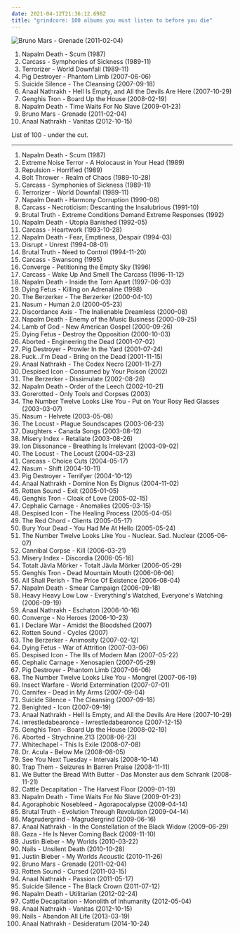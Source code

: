 ```yaml
---
date: 2021-04-12T21:36:12.698Z
title: "grindcore: 100 albums you must listen to before you die"
---
```

![Bruno Mars - Grenade (2011-02-04)](http://coverartarchive.org/release/df588639-9e83-4e2f-a2df-548072dc3de0/2010877240-500.jpg "Bruno Mars - Grenade (2011-02-04)")
<ol class="albums">
<li data-cover="https://img.discogs.com/B8EzwmQNZBVv6j87u9V4dMXwz9I=/fit-in/423x600/filters:strip_icc():format(jpeg):mode_rgb():quality(90)/discogs-images/R-4378163-1363288772-9102.jpeg.jpg" data-tags="grindcore" role="button">Napalm Death - Scum (1987)</li>
<li data-cover="http://coverartarchive.org/release/19142eb1-c7b9-390b-ac19-14a3fefc8aa4/23477447943-500.jpg" data-tags="death metal, goregrind, grindcore" role="button">Carcass - Symphonies of Sickness (1989-11)</li>
<li data-cover="https://img.discogs.com/QADretS1ok2WzImH1jlmNMuZmuA=/fit-in/600x601/filters:strip_icc():format(jpeg):mode_rgb():quality(90)/discogs-images/R-466460-1535535823-8770.jpeg.jpg" data-tags="grindcore" role="button">Terrorizer - World Downfall (1989-11)</li>
<li data-cover="http://coverartarchive.org/release/2c00a664-cbbc-4488-878c-8d89cab06b26/3646181031-500.jpg" data-tags="grindcore" role="button">Pig Destroyer - Phantom Limb (2007-06-06)</li>
<li data-cover="https://via.placeholder.com/450" data-tags="deathcore" role="button">Suicide Silence - The Cleansing (2007-09-18)</li>
<li data-cover="http://coverartarchive.org/release/cc1d260b-f3be-3a62-9890-9b90bea13fd0/12012291508-500.jpg" data-tags="grindcore, black metal" role="button">Anaal Nathrakh - Hell Is Empty, and All the Devils Are Here (2007-10-29)</li>
<li data-cover="http://coverartarchive.org/release/d08330be-7e1b-4cc1-b9b9-a1662c0ad62f/14476655259-500.jpg" data-tags="experimental, grindcore, cybergrind" role="button">Genghis Tron - Board Up the House (2008-02-19)</li>
<li data-cover="http://coverartarchive.org/release/e5087f32-7218-3f54-a3c5-126704974c9a/9773347814-500.jpg" data-tags="grindcore" role="button">Napalm Death - Time Waits For No Slave (2009-01-23)</li>
<li data-cover="http://coverartarchive.org/release/df588639-9e83-4e2f-a2df-548072dc3de0/2010877240-500.jpg" data-tags="grindcore, mars, bruno" role="button">Bruno Mars - Grenade (2011-02-04)</li>
<li data-cover="http://coverartarchive.org/release/de61d838-256e-4002-9daf-05252458a319/2311435310-500.jpg" data-tags="black metal, grindcore" role="button">Anaal Nathrakh - Vanitas (2012-10-15)</li>
</ol>
List of 100 - under the cut.
<!-- more -->

_________________

<ol class="albums">
<li data-cover="https://img.discogs.com/B8EzwmQNZBVv6j87u9V4dMXwz9I=/fit-in/423x600/filters:strip_icc():format(jpeg):mode_rgb():quality(90)/discogs-images/R-4378163-1363288772-9102.jpeg.jpg" data-tags="grindcore" role="button">
Napalm Death - Scum (1987)
</li>
<li data-cover="https://img.discogs.com/0JtmYDeVcE5Mgv1RDqlPcV6Ldtg=/fit-in/322x321/filters:strip_icc():format(jpeg):mode_rgb():quality(90)/discogs-images/R-505194-1124822793.jpg.jpg" data-tags="grindcore" role="button">
Extreme Noise Terror - A Holocaust in Your Head (1989)
</li>
<li data-cover="https://img.discogs.com/IRDXfVdxYglRlRj16OeeJnli9Io=/fit-in/600x450/filters:strip_icc():format(jpeg):mode_rgb():quality(90)/discogs-images/R-790305-1396394102-9674.jpeg.jpg" data-tags="grindcore" role="button">
Repulsion - Horrified (1989)
</li>
<li data-cover="https://img.discogs.com/tijq99rt01gqgOBrKApnkK3mVNM=/fit-in/600x600/filters:strip_icc():format(jpeg):mode_rgb():quality(90)/discogs-images/R-4826877-1376731964-5614.jpeg.jpg" data-tags="death metal" role="button">
Bolt Thrower - Realm of Chaos (1989-10-28)
</li>
<li data-cover="http://coverartarchive.org/release/19142eb1-c7b9-390b-ac19-14a3fefc8aa4/23477447943-500.jpg" data-tags="death metal, goregrind, grindcore" role="button">
Carcass - Symphonies of Sickness (1989-11)
</li>
<li data-cover="https://img.discogs.com/QADretS1ok2WzImH1jlmNMuZmuA=/fit-in/600x601/filters:strip_icc():format(jpeg):mode_rgb():quality(90)/discogs-images/R-466460-1535535823-8770.jpeg.jpg" data-tags="grindcore" role="button">
Terrorizer - World Downfall (1989-11)
</li>
<li data-cover="http://coverartarchive.org/release/3e5635ee-e984-454c-82e9-f20e1a0ee362/9658402466-500.jpg" data-tags="death metal" role="button">
Napalm Death - Harmony Corruption (1990-08)
</li>
<li data-cover="http://coverartarchive.org/release/33145562-42b2-37cb-816a-ee4b85e68f09/10372497864-500.jpg" data-tags="death metal" role="button">
Carcass - Necroticism: Descanting the Insalubrious (1991-10)
</li>
<li data-cover="https://img.discogs.com/-MkZLQlyLzlpaja7hwfWeHyXjpI=/fit-in/600x518/filters:strip_icc():format(jpeg):mode_rgb():quality(90)/discogs-images/R-1885475-1439659228-7635.jpeg.jpg" data-tags="grindcore" role="button">
Brutal Truth - Extreme Conditions Demand Extreme Responses (1992)
</li>
<li data-cover="http://coverartarchive.org/release/8502e03b-b1fb-4d0c-a2cc-837b7f7d8142/22380705581-500.jpg" data-tags="grindcore, death metal" role="button">
Napalm Death - Utopia Banished (1992-05)
</li>
<li data-cover="https://img.discogs.com/eWqQHqwngo2bQusLx4A1u3G4G5E=/fit-in/597x600/filters:strip_icc():format(jpeg):mode_rgb():quality(90)/discogs-images/R-4517083-1367128729-6423.jpeg.jpg" data-tags="melodic death metal, death metal" role="button">
Carcass - Heartwork (1993-10-28)
</li>
<li data-cover="http://coverartarchive.org/release/3e72a24d-d1f8-4403-9b69-be7ffb19ed74/9746017214-500.jpg" data-tags="death metal, grindcore" role="button">
Napalm Death - Fear, Emptiness, Despair (1994-03)
</li>
<li data-cover="https://img.discogs.com/33cfa5AlyUJ1ogTHRfcRlKyr9ek=/fit-in/600x600/filters:strip_icc():format(jpeg):mode_rgb():quality(90)/discogs-images/R-495834-1378142606-2249.jpeg.jpg" data-tags="grindcore, punk" role="button">
Disrupt - Unrest (1994-08-01)
</li>
<li data-cover="https://img.discogs.com/PpOikfgDzK9fN0Yy85Xs2p5_xJ8=/fit-in/600x600/filters:strip_icc():format(jpeg):mode_rgb():quality(90)/discogs-images/R-385686-1224124156.jpeg.jpg" data-tags="grindcore" role="button">
Brutal Truth - Need to Control (1994-11-20)
</li>
<li data-cover="https://img.discogs.com/HTTMajLwzygWehZYQE3BA21K0pw=/fit-in/600x600/filters:strip_icc():format(jpeg):mode_rgb():quality(90)/discogs-images/R-519276-1378223386-6100.jpeg.jpg" data-tags="death metal, melodic death metal, death n roll" role="button">
Carcass - Swansong (1995)
</li>
<li data-cover="http://coverartarchive.org/release/3940d3ef-36ee-4485-8b14-70a65f3906b9/26281067448-500.jpg" data-tags="metalcore, hardcore, mathcore" role="button">
Converge - Petitioning the Empty Sky (1996)
</li>
<li data-cover="http://coverartarchive.org/release/0821d028-8ea3-4d04-a814-ea64a8eb342c/10372911420-500.jpg" data-tags="death metal" role="button">
Carcass - Wake Up And Smell The Carcass (1996-11-12)
</li>
<li data-cover="http://coverartarchive.org/release/94d456f5-6a7a-4556-b6ba-dd690f31b268/22376963285-500.jpg" data-tags="death metal" role="button">
Napalm Death - Inside the Torn Apart (1997-06-03)
</li>
<li data-cover="https://img.discogs.com/wkTSKHPUoBzHP15DFFcSvevSoyk=/fit-in/600x610/filters:strip_icc():format(jpeg):mode_rgb():quality(90)/discogs-images/R-771583-1322919182.jpeg.jpg" data-tags="death metal" role="button">
Dying Fetus - Killing on Adrenaline (1998)
</li>
<li data-cover="https://img.discogs.com/thqyxtfNcl4libEDpz-h3LLRLeg=/fit-in/600x589/filters:strip_icc():format(jpeg):mode_rgb():quality(90)/discogs-images/R-167889-1446465002-9865.jpeg.jpg" data-tags="industrial death metal, cybergrind, death metal, brutal death metal" role="button">
The Berzerker - The Berzerker (2000-04-10)
</li>
<li data-cover="http://coverartarchive.org/release/71a253ea-b0fa-4f37-880a-90bd4352be29/20765819198-500.jpg" data-tags="grindcore" role="button">
Nasum - Human 2.0 (2000-05-23)
</li>
<li data-cover="http://coverartarchive.org/release/51ad52d8-d50a-496c-994d-779c0228b5cf/20156446408-500.jpg" data-tags="grindcore" role="button">
Discordance Axis - The Inalienable Dreamless (2000-08)
</li>
<li data-cover="http://coverartarchive.org/release/14e115b2-bac3-48ae-847f-724f3f29f5b6/9748371348-500.jpg" data-tags="grindcore" role="button">
Napalm Death - Enemy of the Music Business (2000-09-25)
</li>
<li data-cover="https://img.discogs.com/ifK2y03xryQXPAL1mReJTSRWLIc=/fit-in/598x595/filters:strip_icc():format(jpeg):mode_rgb():quality(90)/discogs-images/R-979655-1365335418-2725.jpeg.jpg" data-tags="groove metal" role="button">
Lamb of God - New American Gospel (2000-09-26)
</li>
<li data-cover="http://coverartarchive.org/release/8b4c9a14-0190-483c-9f94-0aec0694954e/9670537330-500.jpg" data-tags="death metal" role="button">
Dying Fetus - Destroy the Opposition (2000-10-03)
</li>
<li data-cover="http://coverartarchive.org/release/654725b5-ca1c-31d1-83d9-137e0a14ae63/5848025353-500.jpg" data-tags="death metal" role="button">
Aborted - Engineering the Dead (2001-07-02)
</li>
<li data-cover="http://coverartarchive.org/release/05e30210-5a4c-42ce-9069-27486f2d52f1/15741585529-500.jpg" data-tags="grindcore" role="button">
Pig Destroyer - Prowler In the Yard (2001-07-24)
</li>
<li data-cover="https://via.placeholder.com/450" data-tags="grindcore" role="button">
Fuck...I'm Dead - Bring on the Dead (2001-11-15)
</li>
<li data-cover="http://coverartarchive.org/release/e91f2f0b-984d-4494-98bc-f70cecb494d9/2650947088-500.jpg" data-tags="black metal" role="button">
Anaal Nathrakh - The Codex Necro (2001-11-27)
</li>
<li data-cover="https://via.placeholder.com/450" data-tags="deathcore" role="button">
Despised Icon - Consumed by Your Poison (2002)
</li>
<li data-cover="https://img.discogs.com/yoReaCutFacqZjwWVBa3UFbT2Tc=/fit-in/600x594/filters:strip_icc():format(jpeg):mode_rgb():quality(90)/discogs-images/R-266328-1298532291.jpeg.jpg" data-tags="grindcore, death metal, industrial death metal" role="button">
The Berzerker - Dissimulate (2002-08-26)
</li>
<li data-cover="http://coverartarchive.org/release/7b720761-432d-3cf2-b219-a442301f8b67/11924996272-500.jpg" data-tags="grindcore" role="button">
Napalm Death - Order of the Leech (2002-10-21)
</li>
<li data-cover="http://coverartarchive.org/release/dbca3bfb-28dc-434d-bde6-39b13b9ebf14/2060637613-500.jpg" data-tags="grindcore, death metal, brutal death metal" role="button">
Gorerotted - Only Tools and Corpses (2003)
</li>
<li data-cover="http://coverartarchive.org/release/d0f827bc-770d-41b7-9d77-85816f12ce37/27079443336-500.jpg" data-tags="mathcore" role="button">
The Number Twelve Looks Like You - Put on Your Rosy Red Glasses (2003-03-07)
</li>
<li data-cover="http://coverartarchive.org/release/d82bc73c-2b4c-42f1-9663-c185c096b8a6/20765815382-500.jpg" data-tags="grindcore" role="button">
Nasum - Helvete (2003-05-08)
</li>
<li data-cover="http://coverartarchive.org/release/8bd4799f-cb4b-4942-a337-4e7e05734189/4517163075-500.jpg" data-tags="grindcore, mathcore, noisecore" role="button">
The Locust - Plague Soundscapes (2003-06-23)
</li>
<li data-cover="http://coverartarchive.org/release/8e2047a7-2459-4b44-b7f0-e10a8c88a2f7/24234613745-500.jpg" data-tags="mathcore, experimental" role="button">
Daughters - Canada Songs (2003-08-12)
</li>
<li data-cover="http://coverartarchive.org/release/5944fa5c-aaaf-444b-8850-2b26c214b47a/24127484514-500.jpg" data-tags="death metal" role="button">
Misery Index - Retaliate (2003-08-26)
</li>
<li data-cover="http://coverartarchive.org/release/964d92e8-f368-4942-935a-897f71a8eac7/16254480661-500.jpg" data-tags="mathcore" role="button">
Ion Dissonance - Breathing Is Irrelevant (2003-09-02)
</li>
<li data-cover="https://img.discogs.com/bDtxivTKzlOS3h9pZu2zdbc05vE=/fit-in/600x525/filters:strip_icc():format(jpeg):mode_rgb():quality(90)/discogs-images/R-426263-1616216623-1757.jpeg.jpg" data-tags="grindcore" role="button">
The Locust - The Locust (2004-03-23)
</li>
<li data-cover="http://coverartarchive.org/release/a54710e4-d167-3b12-8b68-36daf0218995/10372971637-500.jpg" data-tags="death metal" role="button">
Carcass - Choice Cuts (2004-05-17)
</li>
<li data-cover="http://coverartarchive.org/release/30ac2c6b-96a7-3a2b-a65c-2786d48457c5/11417251693-500.jpg" data-tags="grindcore" role="button">
Nasum - Shift (2004-10-11)
</li>
<li data-cover="https://img.discogs.com/Rg8meEWJYPIUqcKlp0_X8rci08w=/fit-in/600x600/filters:strip_icc():format(jpeg):mode_rgb():quality(90)/discogs-images/R-838100-1330031151.jpeg.jpg" data-tags="grindcore" role="button">
Pig Destroyer - Terrifyer (2004-10-12)
</li>
<li data-cover="http://coverartarchive.org/release/bc02fd0e-5ba2-4af4-8942-0284080e940b/2650936291-500.jpg" data-tags="black metal" role="button">
Anaal Nathrakh - Domine Non Es Dignus (2004-11-02)
</li>
<li data-cover="https://img.discogs.com/xE2fnJXk9PQdk24wiJ0RrkCn8dw=/fit-in/581x595/filters:strip_icc():format(jpeg):mode_rgb():quality(90)/discogs-images/R-682606-1147293034.jpeg.jpg" data-tags="grindcore" role="button">
Rotten Sound - Exit (2005-01-05)
</li>
<li data-cover="http://coverartarchive.org/release/f5a2c66c-75c3-4a7b-aa05-3a36f231cfc4/13661520753-500.jpg" data-tags="grindcore, experimental" role="button">
Genghis Tron - Cloak of Love (2005-02-15)
</li>
<li data-cover="http://coverartarchive.org/release/a76595f6-9323-4794-8866-e7bc21cc08e1/20068097859-500.jpg" data-tags="grindcore, death metal, technical death metal" role="button">
Cephalic Carnage - Anomalies (2005-03-15)
</li>
<li data-cover="http://coverartarchive.org/release/aa7d3cfd-ca4e-4b1d-9b88-fecb7008a1a5/19202563230-500.jpg" data-tags="deathcore" role="button">
Despised Icon - The Healing Process (2005-04-05)
</li>
<li data-cover="https://img.discogs.com/J3CqTy7ecwNkqebC8j2zFqOfPNc=/fit-in/600x592/filters:strip_icc():format(jpeg):mode_rgb():quality(90)/discogs-images/R-1031863-1521502816-6650.jpeg.jpg" data-tags="deathcore" role="button">
The Red Chord - Clients (2005-05-17)
</li>
<li data-cover="https://img.discogs.com/tz468xkwrGcwh925RNMyIHsUHEE=/fit-in/500x499/filters:strip_icc():format(jpeg):mode_rgb():quality(90)/discogs-images/R-2132191-1265765217.jpeg.jpg" data-tags="beatdown hardcore, moshcore" role="button">
Bury Your Dead - You Had Me At Hello (2005-05-24)
</li>
<li data-cover="http://coverartarchive.org/release/02942ebd-41d0-4868-a6aa-20f70ffee92b/7928073801-500.jpg" data-tags="metalcore, metal, mathcore" role="button">
The Number Twelve Looks Like You - Nuclear. Sad. Nuclear (2005-06-07)
</li>
<li data-cover="http://coverartarchive.org/release/c16b53d9-5ada-4f9c-a717-3a51e59cb20b/15662034852-500.jpg" data-tags="death metal" role="button">
Cannibal Corpse - Kill (2006-03-21)
</li>
<li data-cover="https://img.discogs.com/8ErnF-yDamX6QWRx4CpESI3egVY=/fit-in/400x400/filters:strip_icc():format(jpeg):mode_rgb():quality(90)/discogs-images/R-4311636-1361419900-3546.jpeg.jpg" data-tags="death metal" role="button">
Misery Index - Discordia (2006-05-16)
</li>
<li data-cover="https://img.discogs.com/YQ5PaAfjlgvWGSgiM8jEXGr_si4=/fit-in/565x489/filters:strip_icc():format(jpeg):mode_rgb():quality(90)/discogs-images/R-1026086-1228178624.jpeg.jpg" data-tags="grindcore, crust" role="button">
Totalt Jävla Mörker - Totalt Jävla Mörker (2006-05-29)
</li>
<li data-cover="http://coverartarchive.org/release/20677a59-a212-4481-a8ce-f88ba065fa70/20369030050-500.jpg" data-tags="grindcore" role="button">
Genghis Tron - Dead Mountain Mouth (2006-06-06)
</li>
<li data-cover="http://coverartarchive.org/release/ba9ebf38-6ab5-4e45-84b6-ce399b511a5d/27629724874-500.jpg" data-tags="deathcore" role="button">
All Shall Perish - The Price Of Existence (2006-08-04)
</li>
<li data-cover="http://coverartarchive.org/release/6478e1d2-089a-4b30-984d-4cb2d527d720/9748513952-500.jpg" data-tags="grindcore, death metal" role="button">
Napalm Death - Smear Campaign (2006-09-18)
</li>
<li data-cover="http://coverartarchive.org/release/9d13e3dd-67b2-444b-9f54-f420f0801888/26506766143-500.jpg" data-tags="grindcore, experimental" role="button">
Heavy Heavy Low Low - Everything's Watched, Everyone's Watching (2006-09-19)
</li>
<li data-cover="http://coverartarchive.org/release/60775bb2-91e1-35bc-8ecf-88c82628700c/2650917419-500.jpg" data-tags="black metal" role="button">
Anaal Nathrakh - Eschaton (2006-10-16)
</li>
<li data-cover="http://coverartarchive.org/release/04db6701-f59b-36bc-b729-0c125f1dc263/2471715861-500.jpg" data-tags="metalcore, mathcore, hardcore" role="button">
Converge - No Heroes (2006-10-23)
</li>
<li data-cover="https://via.placeholder.com/450" data-tags="deathcore" role="button">
I Declare War - Amidst the Bloodshed (2007)
</li>
<li data-cover="http://coverartarchive.org/release/d95737c0-1d42-483e-858f-d2ebb406ab26/4831632618-500.jpg" data-tags="grindcore" role="button">
Rotten Sound - Cycles (2007)
</li>
<li data-cover="https://img.discogs.com/euKJ-WSniGqg392u95cpBHMMFxE=/fit-in/600x590/filters:strip_icc():format(jpeg):mode_rgb():quality(90)/discogs-images/R-893033-1298527580.jpeg.jpg" data-tags="grindcore, death metal, industrial death metal, industrial metal" role="button">
The Berzerker - Animosity (2007-02-12)
</li>
<li data-cover="https://img.discogs.com/XdqLJmvm2bPOEIAp6G5hA8ECRbU=/fit-in/483x490/filters:strip_icc():format(jpeg):mode_rgb():quality(90)/discogs-images/R-922770-1388153901-4381.jpeg.jpg" data-tags="death metal" role="button">
Dying Fetus - War of Attrition (2007-03-06)
</li>
<li data-cover="https://via.placeholder.com/450" data-tags="deathcore" role="button">
Despised Icon - The Ills of Modern Man (2007-05-22)
</li>
<li data-cover="http://coverartarchive.org/release/35985e83-a02d-46e4-a71d-808d4d7ea3e6/27198261885-500.jpg" data-tags="death metal, grindcore" role="button">
Cephalic Carnage - Xenosapien (2007-05-29)
</li>
<li data-cover="http://coverartarchive.org/release/2c00a664-cbbc-4488-878c-8d89cab06b26/3646181031-500.jpg" data-tags="grindcore" role="button">
Pig Destroyer - Phantom Limb (2007-06-06)
</li>
<li data-cover="http://coverartarchive.org/release/3c89d6d8-74f6-375f-a06e-a271012d3ccd/27078108254-500.jpg" data-tags="mathcore" role="button">
The Number Twelve Looks Like You - Mongrel (2007-06-19)
</li>
<li data-cover="http://coverartarchive.org/release/e94ce680-f4c2-425d-831f-8a4341254a4b/11941938583-500.jpg" data-tags="grindcore" role="button">
Insect Warfare - World Extermination (2007-07-01)
</li>
<li data-cover="https://via.placeholder.com/450" data-tags="deathcore" role="button">
Carnifex - Dead in My Arms (2007-09-04)
</li>
<li data-cover="https://via.placeholder.com/450" data-tags="deathcore" role="button">
Suicide Silence - The Cleansing (2007-09-18)
</li>
<li data-cover="http://coverartarchive.org/release/7efed507-a680-4768-aa9f-26bb47ece6ea/25898543404-500.jpg" data-tags="death metal, brutal death metal" role="button">
Benighted - Icon (2007-09-19)
</li>
<li data-cover="http://coverartarchive.org/release/cc1d260b-f3be-3a62-9890-9b90bea13fd0/12012291508-500.jpg" data-tags="grindcore, black metal" role="button">
Anaal Nathrakh - Hell Is Empty, and All the Devils Are Here (2007-10-29)
</li>
<li data-cover="http://coverartarchive.org/release/1ee0ac7b-3696-44e3-94c8-783eda35ee75/6683333870-500.jpg" data-tags="experimental, mathcore, deathcore" role="button">
iwrestledabearonce - Iwrestledabearonce (2007-12-15)
</li>
<li data-cover="http://coverartarchive.org/release/d08330be-7e1b-4cc1-b9b9-a1662c0ad62f/14476655259-500.jpg" data-tags="experimental, grindcore, cybergrind" role="button">
Genghis Tron - Board Up the House (2008-02-19)
</li>
<li data-cover="https://img.discogs.com/uZgs9jj576_KECHH_evgmUepUi4=/fit-in/598x600/filters:strip_icc():format(jpeg):mode_rgb():quality(90)/discogs-images/R-1854744-1248026135.jpeg.jpg" data-tags="death metal, brutal death metal" role="button">
Aborted - Strychnine.213 (2008-06-23)
</li>
<li data-cover="https://img.discogs.com/VUfRu6p7PL2-IWIKi5cQX1VCzYU=/fit-in/585x600/filters:strip_icc():format(jpeg):mode_rgb():quality(90)/discogs-images/R-2425433-1283416690.jpeg.jpg" data-tags="deathcore" role="button">
Whitechapel - This Is Exile (2008-07-08)
</li>
<li data-cover="https://img.discogs.com/vZDRbpjhPnHgrym6CIh0kei6VrM=/fit-in/300x300/filters:strip_icc():format(jpeg):mode_rgb():quality(90)/discogs-images/R-5647367-1398879446-7979.jpeg.jpg" data-tags="deathcore, grindcore" role="button">
Dr. Acula - Below Me (2008-08-05)
</li>
<li data-cover="https://img.discogs.com/bi7v8fd3sxHOnLbUDjMHGemO64s=/fit-in/600x590/filters:strip_icc():format(jpeg):mode_rgb():quality(90)/discogs-images/R-1872755-1606028192-1670.jpeg.jpg" data-tags="grindcore" role="button">
See You Next Tuesday - Intervals (2008-10-14)
</li>
<li data-cover="http://coverartarchive.org/release/007621c5-a077-4eff-a44c-73e16bc1bb69/23431173937-500.jpg" data-tags="hardcore" role="button">
Trap Them - Seizures In Barren Praise (2008-11-11)
</li>
<li data-cover="https://img.discogs.com/9II_gi0rFUOnUSfbERuxhhimF0w=/fit-in/320x320/filters:strip_icc():format(jpeg):mode_rgb():quality(90)/discogs-images/R-2670069-1295827195.jpeg.jpg" data-tags="deathcore" role="button">
We Butter the Bread With Butter - Das Monster aus dem Schrank (2008-11-21)
</li>
<li data-cover="http://coverartarchive.org/release/6f1084d9-0451-4e0a-980c-1760598c761b/17673861246-500.jpg" data-tags="death metal" role="button">
Cattle Decapitation - The Harvest Floor (2009-01-19)
</li>
<li data-cover="http://coverartarchive.org/release/e5087f32-7218-3f54-a3c5-126704974c9a/9773347814-500.jpg" data-tags="grindcore" role="button">
Napalm Death - Time Waits For No Slave (2009-01-23)
</li>
<li data-cover="http://coverartarchive.org/release/1bf7e9de-9423-4927-8e87-00dd2d36a5bf/10075743407-500.jpg" data-tags="grindcore" role="button">
Agoraphobic Nosebleed - Agorapocalypse (2009-04-14)
</li>
<li data-cover="https://img.discogs.com/voV8zFvRyRwj-VRNNVt62VEDnfA=/fit-in/161x157/filters:strip_icc():format(jpeg):mode_rgb():quality(90)/discogs-images/R-1734020-1239910830.jpeg.jpg" data-tags="grindcore" role="button">
Brutal Truth - Evolution Through Revolution (2009-04-14)
</li>
<li data-cover="https://img.discogs.com/NNdQ6T8L7pX1vTxAYz6J1w5Myr8=/fit-in/600x600/filters:strip_icc():format(jpeg):mode_rgb():quality(90)/discogs-images/R-1787536-1243318202.jpeg.jpg" data-tags="grindcore, powerviolence" role="button">
Magrudergrind - Magrudergrind (2009-06-16)
</li>
<li data-cover="http://coverartarchive.org/release/b8000d1e-ed5f-4fe8-b5a4-921b133ce0be/2650883035-500.jpg" data-tags="black metal, grindcore" role="button">
Anaal Nathrakh - In the Constellation of the Black Widow (2009-06-29)
</li>
<li data-cover="http://coverartarchive.org/release/7c542a82-ece3-4a6a-90c8-9e85ecb5ce28/4691767238-500.jpg" data-tags="grindcore, hardcore, sludge, us, sludgecore" role="button">
Gaza - He Is Never Coming Back (2009-11-10)
</li>
<li data-cover="http://coverartarchive.org/release/6bfba6d5-71fc-454b-b3a0-63632a1459fa/20855090957-500.jpg" data-tags="totec radio, justin bieber, goregrind, justin bieber my worlds" role="button">
Justin Bieber - My Worlds (2010-03-22)
</li>
<li data-cover="http://coverartarchive.org/release/1f57f1bb-e0d3-435a-9297-1a28ef49e599/16155532058-500.jpg" data-tags="grindcore" role="button">
Nails - Unsilent Death (2010-10-28)
</li>
<li data-cover="http://coverartarchive.org/release/d9206472-5d0c-4617-a1d3-75466a346934/15444150049-500.jpg" data-tags="totec radio, justin bieber" role="button">
Justin Bieber - My Worlds Acoustic (2010-11-26)
</li>
<li data-cover="http://coverartarchive.org/release/df588639-9e83-4e2f-a2df-548072dc3de0/2010877240-500.jpg" data-tags="grindcore, mars, bruno" role="button">
Bruno Mars - Grenade (2011-02-04)
</li>
<li data-cover="http://coverartarchive.org/release/a5da36ed-a3e1-430f-aff1-8cd59929aac9/27776672811-500.jpg" data-tags="grindcore" role="button">
Rotten Sound - Cursed (2011-03-15)
</li>
<li data-cover="http://coverartarchive.org/release/75161655-04bd-4730-8cbc-9128f371ab61/21129401013-500.jpg" data-tags="black metal" role="button">
Anaal Nathrakh - Passion (2011-05-17)
</li>
<li data-cover="http://coverartarchive.org/release/9b79f5ad-eccd-4e2f-ad52-2ddd7c28f4c9/5843906320-500.jpg" data-tags="deathcore" role="button">
Suicide Silence - The Black Crown (2011-07-12)
</li>
<li data-cover="https://img.discogs.com/T8rL9h6A7WiDMcplH4sntUcfpnE=/fit-in/383x336/filters:strip_icc():format(jpeg):mode_rgb():quality(90)/discogs-images/R-4384240-1363458962-6269.jpeg.jpg" data-tags="grindcore" role="button">
Napalm Death - Utilitarian (2012-02-24)
</li>
<li data-cover="http://coverartarchive.org/release/2967065a-a2b0-4a16-9fa9-f3169dcd0529/19368085347-500.jpg" data-tags="death metal, deathgrind" role="button">
Cattle Decapitation - Monolith of Inhumanity (2012-05-04)
</li>
<li data-cover="http://coverartarchive.org/release/de61d838-256e-4002-9daf-05252458a319/2311435310-500.jpg" data-tags="black metal, grindcore" role="button">
Anaal Nathrakh - Vanitas (2012-10-15)
</li>
<li data-cover="http://coverartarchive.org/release/c20668c5-0a48-4d4b-907a-ad76e5f1cb9d/5966142298-500.jpg" data-tags="grindcore" role="button">
Nails - Abandon All Life (2013-03-19)
</li>
<li data-cover="http://coverartarchive.org/release/39b14176-29c0-4f6d-b876-abf43cecbce3/8663953259-500.jpg" data-tags="black metal, grindcore" role="button">
Anaal Nathrakh - Desideratum (2014-10-24)
</li>
</ol>